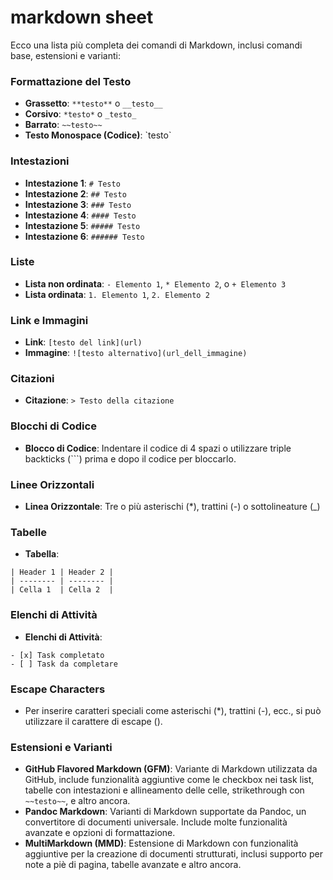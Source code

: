 <!-- @format -->

# markdown sheet

Ecco una lista più completa dei comandi di Markdown, inclusi comandi base, estensioni e varianti:

### Formattazione del Testo

- **Grassetto**: `**testo**` o `__testo__`
- **Corsivo**: `*testo*` o `_testo_`
- **Barrato**: `~~testo~~`
- **Testo Monospace (Codice)**: \`testo\`

### Intestazioni

- **Intestazione 1**: `# Testo`
- **Intestazione 2**: `## Testo`
- **Intestazione 3**: `### Testo`
- **Intestazione 4**: `#### Testo`
- **Intestazione 5**: `##### Testo`
- **Intestazione 6**: `###### Testo`

### Liste

- **Lista non ordinata**: `- Elemento 1`, `* Elemento 2`, o `+ Elemento 3`
- **Lista ordinata**: `1. Elemento 1`, `2. Elemento 2`

### Link e Immagini

- **Link**: `[testo del link](url)`
- **Immagine**: `![testo alternativo](url_dell_immagine)`

### Citazioni

- **Citazione**: `> Testo della citazione`

### Blocchi di Codice

- **Blocco di Codice**: Indentare il codice di 4 spazi o utilizzare triple backticks (\`\`\`) prima e dopo il codice per bloccarlo.

### Linee Orizzontali

- **Linea Orizzontale**: Tre o più asterischi (\*), trattini (\-) o sottolineature (\_)

### Tabelle

- **Tabella**:

```
| Header 1 | Header 2 |
| -------- | -------- |
| Cella 1  | Cella 2  |
```

### Elenchi di Attività

- **Elenchi di Attività**:

```
- [x] Task completato
- [ ] Task da completare
```

### Escape Characters

- Per inserire caratteri speciali come asterischi (\*), trattini (\-), ecc., si può utilizzare il carattere di escape (\).

### Estensioni e Varianti

- **GitHub Flavored Markdown (GFM)**: Variante di Markdown utilizzata da GitHub, include funzionalità aggiuntive come le checkbox nei task list, tabelle con intestazioni e allineamento delle celle, strikethrough con `~~testo~~`, e altro ancora.
- **Pandoc Markdown**: Varianti di Markdown supportate da Pandoc, un convertitore di documenti universale. Include molte funzionalità avanzate e opzioni di formattazione.
- **MultiMarkdown (MMD)**: Estensione di Markdown con funzionalità aggiuntive per la creazione di documenti strutturati, inclusi supporto per note a piè di pagina, tabelle avanzate e altro ancora.
